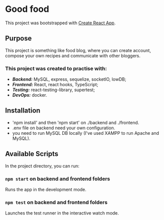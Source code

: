 # Good food

This project was bootstrapped with [Create React App](https://github.com/facebook/create-react-app).

## Purpose

This project is something like food blog, where you can create account, compose your own recipes and communicate with other bloggers.

### This project was created to practise with:

- **_Backend:_** MySQL, express, sequelize, socketIO, lowDB;
- **_Frontend:_** React, react hooks, TypeScript;
- **_Testing:_** react-testing-library, supertest;
- **_DevOps:_** docker.

## Installation

- 'npm install' and then 'npm start' on ./backend and ./frontend.
- .env file on backend need your own configuration.
- you need to run MySQL DB locally (I've used XAMPP to run Apache and MySQL).

## Available Scripts

In the project directory, you can run:

### `npm start` on backend and frontend folders

Runs the app in the development mode.

### `npm test` on backend and frontend folders

Launches the test runner in the interactive watch mode.

